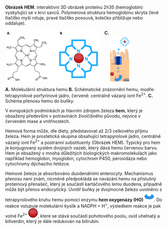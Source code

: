 <style>
img[alt^="image"] {  max-width:30px;}
img[alt^="iron"] {  max-width:60%;}
img[alt^="sim"] {  max-width:12%;}
</style>
<div class="w3-row">
<div class="w3-half w3-center">
<div class="w3-margin-right">

<bdl-pdb-pdbe-molstar molecule-id="2h35" hide-polymer="true"></bdl-pdb-pdbe-molstar>

**Obrázek HEM**. interaktivní 3D obrázek 
proteinu 2h35 (hemoglobin) vyskytující se v krvi savců. Polymerová struktura 
hemoglobinu skryta (levé tlačítko myši rotuje, pravé tlačítko posouvá, kolečko přibližuje nebo oddaluje). 

![ironhem](ironhem.png) &nbsp;&nbsp;&nbsp;<b style="vertical-align:top;">C.</b> ![simhem](simhem.png)

**A.** Molekulární struktura hemu
**B.** Schématické znázornění hemu, modře: tetrapyrolové porfyrinové jádro, červeně: centrálně vázaný iont Fe<sup>2+</sup>.
**C.** Schéma přenosu hemu do buňky.

</div>
</div>
<div class="w3-half w3-justify">

V evropských podmínkách je hlavním zdrojem železa __hem__, který je obsažený především v potravinách živočišného původu, nejvíce v červeném mase a vnitřnostech.

Hemová forma může, dle diety, představovat až 2/3 celkového příjmu železa. Hem je prostetická skupina obsahující tetrapyrolové jádro, centrálně vázaný iont Fe<sup>2+</sup> a postranní substituenty (Obrázek HEM). Typický pro hem je konjugovaný systém dvojných vazeb, který dává hemu červenou barvu. Hem je obsažený v mnoha důležitých biologických makromolekulách jako například hemoglobin, myoglobin, cytochrom P450, peroxidáza nebo cytochromy dýchacího řetězce.

Hemové železo je absorbováno duodenálními enterocyty. Mechanismus přenosu není znám, nicméně předpokládá se navázání hemu na příslušný proteinový přenašeč, který je součástí kartáčového lemu duodena, případně může být přenos endocytický. Uvnitř buňky je dvojmocné železo uvolněno z tetrapyrolového kruhu hemu pomocí enzymu __hem oxygenázy (HO)__ ![image8](image8.jpg). Do reakce vstupuje molekulární kyslík a NADPH + H<sup>+</sup>, výsledkem reakce je pak volné Fe<sup>2+</sup> ![image1](image1.jpg), které se stává součástí pohotového poolu, oxid uhelnatý a biliverdin, který je dále redukován na bilirubin. 

<bdl-quiz 
question="Kolik hemových skupin je v hemoglobinu?" 
answers="1|4"
buttontitle="zkontrolovat odpověď"
correctoptions="false|true" 
explanations="1 hem je v jiném proteinu tzv. myoglobinu vyskytující se v buňkách kosterního svalstva|4 hemy jsou v proteinu hemoglobinu vyskytující se v buňkách červených krvinek"></bdl-quiz>

</div>
</div>
